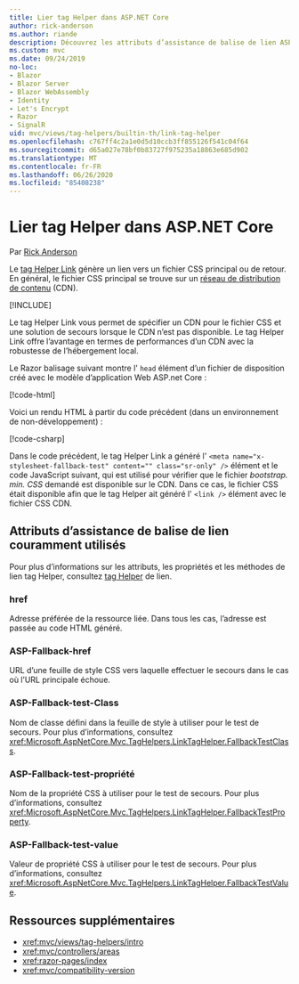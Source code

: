 ```yaml
---
title: Lier tag Helper dans ASP.NET Core
author: rick-anderson
ms.author: riande
description: Découvrez les attributs d’assistance de balise de lien ASP.NET Core et le rôle joué par chaque attribut lors de l’extension du comportement de la balise de lien HTML.
ms.custom: mvc
ms.date: 09/24/2019
no-loc:
- Blazor
- Blazor Server
- Blazor WebAssembly
- Identity
- Let's Encrypt
- Razor
- SignalR
uid: mvc/views/tag-helpers/builtin-th/link-tag-helper
ms.openlocfilehash: c767ff4c2a1e0d5d10ccb3ff855126f541c04f64
ms.sourcegitcommit: d65a027e78bf0b83727f975235a18863e685d902
ms.translationtype: MT
ms.contentlocale: fr-FR
ms.lasthandoff: 06/26/2020
ms.locfileid: "85408238"
---
```

# <a name="link-tag-helper-in-aspnet-core"></a>Lier tag Helper dans ASP.NET Core

Par [Rick Anderson](https://twitter.com/RickAndMSFT)

Le [tag Helper Link](xref:Microsoft.AspNetCore.Mvc.TagHelpers.LinkTagHelper) génère un lien vers un fichier CSS principal ou de retour. En général, le fichier CSS principal se trouve sur un [réseau de distribution de contenu](/office365/enterprise/content-delivery-networks#what-exactly-is-a-cdn) (CDN).

[!INCLUDE[](~/includes/cdn.md)]

Le tag Helper Link vous permet de spécifier un CDN pour le fichier CSS et une solution de secours lorsque le CDN n’est pas disponible. Le tag Helper Link offre l’avantage en termes de performances d’un CDN avec la robustesse de l’hébergement local.

Le Razor balisage suivant montre l' `head` élément d’un fichier de disposition créé avec le modèle d’application Web ASP.net Core :

[!code-html[](link-tag-helper/sample/_Layout.cshtml?name=snippet)]

Voici un rendu HTML à partir du code précédent (dans un environnement de non-développement) :

[!code-csharp[](link-tag-helper/sample/HtmlPage1.html)]

Dans le code précédent, le tag Helper Link a généré l' `<meta name="x-stylesheet-fallback-test" content="" class="sr-only" />` élément et le code JavaScript suivant, qui est utilisé pour vérifier que le fichier *bootstrap. min. CSS* demandé est disponible sur le CDN. Dans ce cas, le fichier CSS était disponible afin que le tag Helper ait généré l' `<link />` élément avec le fichier CSS CDN.

## <a name="commonly-used-link-tag-helper-attributes"></a>Attributs d’assistance de balise de lien couramment utilisés

Pour plus d’informations sur les attributs, les propriétés et les méthodes de lien tag Helper, consultez [tag Helper](xref:Microsoft.AspNetCore.Mvc.TagHelpers.LinkTagHelper) de lien.

### <a name="href"></a>href

Adresse préférée de la ressource liée. Dans tous les cas, l’adresse est passée au code HTML généré.

### <a name="asp-fallback-href"></a>ASP-Fallback-href

URL d’une feuille de style CSS vers laquelle effectuer le secours dans le cas où l’URL principale échoue.

### <a name="asp-fallback-test-class"></a>ASP-Fallback-test-Class

Nom de classe défini dans la feuille de style à utiliser pour le test de secours. Pour plus d’informations, consultez <xref:Microsoft.AspNetCore.Mvc.TagHelpers.LinkTagHelper.FallbackTestClass>.

### <a name="asp-fallback-test-property"></a>ASP-Fallback-test-propriété

Nom de la propriété CSS à utiliser pour le test de secours. Pour plus d’informations, consultez <xref:Microsoft.AspNetCore.Mvc.TagHelpers.LinkTagHelper.FallbackTestProperty>.

### <a name="asp-fallback-test-value"></a>ASP-Fallback-test-value

Valeur de propriété CSS à utiliser pour le test de secours. Pour plus d’informations, consultez <xref:Microsoft.AspNetCore.Mvc.TagHelpers.LinkTagHelper.FallbackTestValue>.

## <a name="additional-resources"></a>Ressources supplémentaires

* <xref:mvc/views/tag-helpers/intro>
* <xref:mvc/controllers/areas>
* <xref:razor-pages/index>
* <xref:mvc/compatibility-version>
